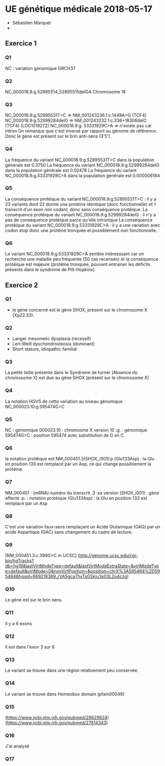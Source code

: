 # UE génétique médicale 2018-05-17
* Sébastien Marquet
*  
## Exercice 1
### Q1
*NC* : variation génomique GRCH37
### Q2
NC_000018.9:g.52895514_52895515delGA
Chromosome 18
### Q3
NC_000018.9:g.52895531T>C => NM_001243236.1:c.1449A>G (TCF4)
NC_000018.9:g.52999284delG => NM_001243232.1:c.336+18306delC (TCF4) (LOC1019272)
NC_000018.9:g. 53331929C>A => n'existe pas car intron
On remarque que c'est inversé par rapport au génome de référence. Donc le gène est présent sur le brin anti-sens (3'5').
### Q4
La fréquence du variant NC_000018.9:g.52895531T>C dans la population générale est 0.3750
La fréquence du variant NC_000018.9:g.52999284delG dans la population générale est 0.02478
La fréquence du variant NC_000018.9:g.53331929C>A dans la population générale est 0.000006184
### Q5
La conséquence protéique du variant NC_000018.9:g.52895531T>C : il y a 23 variants dont 22 donne une protéine identique (donc fonctionnelle) et 1 transcrit d'un exon non codant, donc sans conséquence protéique.
La conséquence protéique du variant NC_000018.9:g.52999284delG : il n'y a pas de conséquence protéique parce qu'elle intronique
La conséquence protéique du variant NC_000018.9:g.53331929C>A : il y a une variation avec codon stop donc une protéine tronquée et possiblement non fonctionnelle.

### Q6
Le variant NC_000018.9:g.53331929C>A semble intéresssant car on recherche une maladie peu fréquente (50 cas recensés) et la conséquence protéique est majeure (protéine tronquée, pouvant entrainer les déficits présents dans le syndrome de Pitt-Hopkins).

## Exercice 2
### Q1
* le gène concerné est le gène SHOX, présent sur le chromosome X (Xp22.33).
### Q2
* Langer mesomelic dysplasia (recessif)
* Leri-Weill dyschondrosteosis (dominant)
* Short stature, idiopathic familial 
### Q3
La petite taille présente dans le Syndrome de turner (Absence du chromosome X) est due au gène SHOX (présent sur le chromosome X)
### Q4
La notation HGVS de cette variation au niveau génomique NC_000023.10:g.595474G>C
### Q5
NC : génomique
000023.10 : chromosme X version 10
:g. : génomique
595474G>C : position 595474 avec substitution de G en C
### Q6
la notation protéique est NM_000451.3(SHOX_i001):p.(Glu133Asp) : la Glu en position 133 est remplacé par un Asp, ce qui change possiblement la protéine.
### Q7
NM_000451 : (mRNA) numéro du transcrit
.3 :sa version
(SHOX_i001) : gène affecté
:p. : notation protéique
(Glu133Asp) : la Glu en position 133 est remplacé par un Asp
### Q8
C'est une variation faux-sens remplaçant un Acide Glutamique (GAG) par un acide Aspartique (GAC) sans changement du cadre de lecture.
### Q9
[NM_000451.3:c.399G>C in UCSC] (http://genome.ucsc.edu/cgi-bin/hgTracks?db=hg19&lastVirtModeType=default&lastVirtModeExtraState=&virtModeType=default&virtMode=0&nonVirtPosition=&position=chrX%3A595464%2D595484&hgsid=669218369_rVA5gca7hxTsGSkju3s03L2u4czg)
### Q10
Le gène est sur le brin sens.
### Q11
Il y a 6 exons
### Q12
Il est dans l'exon 3 sur 6
### Q13
Le variant se trouve dans une région relativement peu conservée.
### Q14
Le variant se trouve dans Homeobox domain (pfam00046)
### Q15
(https://www.ncbi.nlm.nih.gov/pubmed/28629824)
(https://www.ncbi.nlm.nih.gov/pubmed/27814343)
### Q16
J'ai analysé
### Q17
